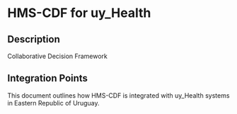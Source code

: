 # HMS-CDF for uy_Health

## Description

Collaborative Decision Framework

## Integration Points

This document outlines how HMS-CDF is integrated with uy_Health systems in Eastern Republic of Uruguay.
